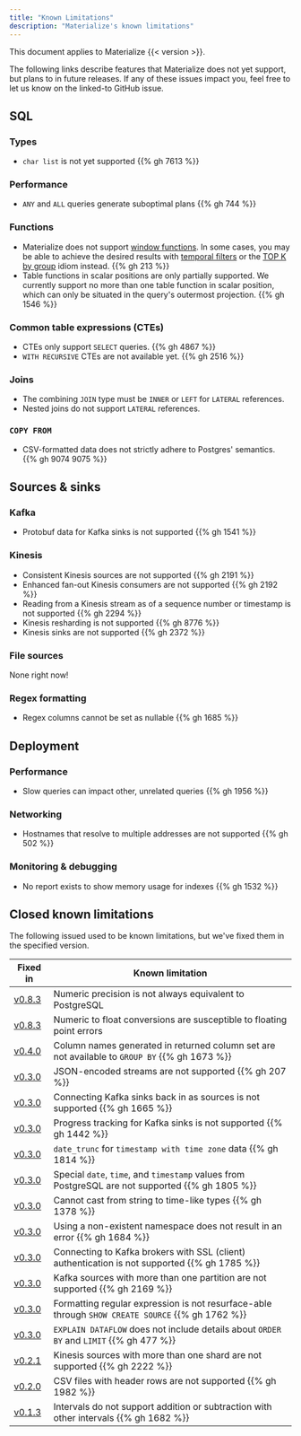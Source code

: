 ```yaml
---
title: "Known Limitations"
description: "Materialize's known limitations"
---
```


This document applies to Materialize {{< version >}}.

The following links describe features that Materialize does not yet support, but
plans to in future releases. If any of these issues impact you, feel free to let
us know on the linked-to GitHub issue.

## SQL

### Types

- `char list` is not yet supported {{% gh 7613 %}}

### Performance

- `ANY` and `ALL` queries generate suboptimal plans {{% gh 744 %}}

### Functions

- Materialize does not support [window functions](https://www.postgresql.org/docs/current/tutorial-window.html). In some cases, you may be able to achieve the desired results with [temporal filters](/sql/spellbook/temporal-filters/) or the [TOP K by group](/sql/spellbook/top-k/) idiom instead. {{% gh 213 %}}
- Table functions in scalar positions are only partially supported. We currently
  support no more than one table function in scalar position, which can only be
  situated in the query's outermost projection. {{% gh 1546 %}}

### Common table expressions (CTEs)

- CTEs only support `SELECT` queries. {{% gh 4867 %}}
- `WITH RECURSIVE` CTEs are not available yet. {{% gh 2516 %}}

### Joins

- The combining `JOIN` type must be `INNER` or `LEFT` for `LATERAL` references.
- Nested joins do not support `LATERAL` references.

### `COPY FROM`

- CSV-formatted data does not strictly adhere to Postgres' semantics.
  {{% gh 9074 9075 %}}

## Sources & sinks

### Kafka

- Protobuf data for Kafka sinks is not supported {{% gh 1541 %}}

### Kinesis

- Consistent Kinesis sources are not supported {{% gh 2191 %}}
- Enhanced fan-out Kinesis consumers are not supported {{% gh 2192 %}}
- Reading from a Kinesis stream as of a sequence number or timestamp is not supported {{% gh 2294 %}}
- Kinesis resharding is not supported {{% gh 8776 %}}
- Kinesis sinks are not supported {{% gh 2372 %}}

### File sources

None right now!

### Regex formatting

- Regex columns cannot be set as nullable {{% gh 1685 %}}

## Deployment

### Performance

- Slow queries can impact other, unrelated queries {{% gh 1956 %}}

### Networking

- Hostnames that resolve to multiple addresses are not supported {{% gh 502 %}}

### Monitoring & debugging

- No report exists to show memory usage for indexes {{% gh 1532 %}}

## Closed known limitations

The following issued used to be known limitations, but we've fixed them in the
specified version.

Fixed in | Known limitation
--------------|-----------------
[v0.8.3] | Numeric precision is not always equivalent to PostgreSQL
[v0.8.3] | Numeric to float conversions are susceptible to floating point errors
[v0.4.0] | Column names generated in returned column set are not available to `GROUP BY` {{% gh 1673 %}}
[v0.3.0] | JSON-encoded streams are not supported {{% gh 207 %}}
[v0.3.0] | Connecting Kafka sinks back in as sources is not supported {{% gh 1665 %}}
[v0.3.0] | Progress tracking for Kafka sinks is not supported {{% gh 1442 %}}
[v0.3.0] | `date_trunc` for `timestamp with time zone` data {{% gh 1814 %}}
[v0.3.0] | Special `date`, `time`, and `timestamp` values from PostgreSQL are not supported {{% gh 1805 %}}
[v0.3.0] | Cannot cast from string to time-like types {{% gh 1378 %}}
[v0.3.0] | Using a non-existent namespace does not result in an error {{% gh 1684 %}}
[v0.3.0] | Connecting to Kafka brokers with SSL (client) authentication is not supported {{% gh 1785 %}}
[v0.3.0] | Kafka sources with more than one partition are not supported {{% gh 2169 %}}
[v0.3.0] | Formatting regular expression is not resurface-able through `SHOW CREATE SOURCE` {{% gh 1762 %}}
[v0.3.0] | `EXPLAIN DATAFLOW` does not include details about `ORDER BY` and `LIMIT` {{% gh 477 %}}
[v0.2.1] | Kinesis sources with more than one shard are not supported {{% gh 2222 %}}
[v0.2.0] | CSV files with header rows are not supported {{% gh 1982 %}}
[v0.1.3] | Intervals do not support addition or subtraction with other intervals {{% gh 1682 %}}

[v0.8.3]: /release-notes/#v0.8.3
[v0.4.0]: /release-notes/#v0.4.0
[v0.3.0]: /release-notes/#v0.3.0
[v0.2.1]: /release-notes/#v0.2.1
[v0.2.0]: /release-notes/#v0.2.0
[v0.1.3]: /release-notes/#v0.1.3
